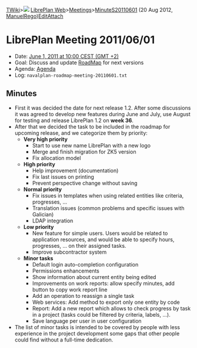 [TWiki](/twiki/Main/WebHome)&gt;![](/twiki/TWiki/TWikiDocGraphics/web-bg-small.gif) [LibrePlan Web](/twiki/LibrePlan/WebHome)&gt;[Meetings](/twiki/LibrePlan/Meetings)&gt;[MinuteS20110601](http://wiki.libreplan-enterprise.com/twiki/LibrePlan/MinuteS20110601 "Topic revision: 4 (20 Aug 2012 - 09:52:56)") (20 Aug 2012, [ManuelRego](/twiki/Main/ManuelRego))[Edit](http://wiki.libreplan-enterprise.com/twiki/bin/edit/LibrePlan/MinuteS20110601?t=1520337953 "Edit this topic text")[Attach](/twiki/bin/attach/LibrePlan/MinuteS20110601 "Attach an image or document to this topic")

 LibrePlan Meeting 2011/06/01
============================================================================================================================

-   Date: [June 1, 2011 at 10:00 CEST (GMT +2)](http://www.timeanddate.com/worldclock/fixedtime.html?day=1&month=6&year=2011&hour=10&min=0&sec=0&p1=48)
-   Goal: Discuss and update [RoadMap](/twiki/LibrePlan/RoadMap) for next versions
-   Agenda: [Agenda](https://etherpad.igalia.com/286)
-   Log: `navalplan-roadmap-meeting-20110601.txt`

 Minutes
----------------------------------

-   First it was decided the date for next release 1.2. After some discussions it was agreed to develop new features during June and July, use August for testing and release LibrePlan 1.2 on **week 36**.
-   After that we decided the task to be included in the roadmap for upcoming release, and we categorize them by priority:
    -   **Very high priority**
        -   Start to use new name LibrePlan with a new logo
        -   Merge and finish migration for ZK5 version
        -   Fix allocation model
    -   **High priority**
        -   Help improvement (documentation)
        -   Fix last issues on printing
        -   Prevent perspective change without saving
    -   **Normal priority**
        -   Fix issues in templates when using related entities like criteria, progresses, ...
        -   Translation issues (common problems and specific issues with Galician)
        -   LDAP integration
    -   **Low priority**
        -   New feature for simple users. Users would be related to application resources, and would be able to specify hours, progresses, ... on their assigned tasks.
        -   Improve subcontractor system
    -   **Minor tasks**
        -   Default login auto-completion configuration
        -   Permissions enhancements
        -   Show information about current entity being edited
        -   Improvements on work reports: allow specify minutes, add button to copy work report line
        -   Add an operation to reassign a single task
        -   Web services: Add method to export only one entity by code
        -   Report: Add a new report which allows to check progress by task in a project (tasks could be filtered by criteria, labels, ...).
        -   Save language per user in user configuration
-   The list of minor tasks is intended to be covered by people with less experience in the project development some gaps that other people could find without a full-time dedication.

